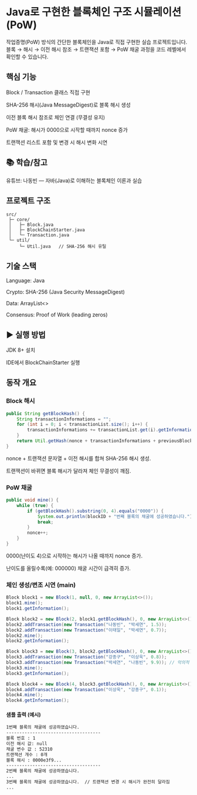 # Java로 구현한 블록체인 구조 시뮬레이션 (PoW)
작업증명(PoW) 방식의 간단한 블록체인을 Java로 직접 구현한 실습 프로젝트입니다.<br>
블록 → 해시 → 이전 해시 참조 → 트랜잭션 포함 → PoW 채굴 과정을 코드 레벨에서 확인할 수 있습니다.

## 핵심 기능
Block / Transaction 클래스 직접 구현

SHA-256 해시(Java MessageDigest)로 블록 해시 생성

이전 블록 해시 참조로 체인 연결 (무결성 유지)

PoW 채굴: 해시가 0000으로 시작할 때까지 nonce 증가

트랜잭션 리스트 포함 및 변경 시 해시 변화 시연

## 📚 학습/참고
유튜브: 나동빈 — 자바(Java)로 이해하는 블록체인 이론과 실습

## 프로젝트 구조
```
src/
 ├─ core/
 │   ├─ Block.java
 │   ├─ BlockChainStarter.java
 │   └─ Transaction.java
 └─ util/
     └─ Util.java   // SHA-256 해시 유틸
```

## 기술 스택
Language: Java

Crypto: SHA-256 (Java Security MessageDigest)

Data: ArrayList<>

Consensus: Proof of Work (leading zeros)

## ▶️ 실행 방법
JDK 8+ 설치

IDE에서 BlockChainStarter 실행

## 동작 개요
### Block 해시
```java
public String getBlockHash() {
    String transactionInformations = "";
    for (int i = 0; i < transactionList.size(); i++) {
        transactionInformations += transactionList.get(i).getInformation();
    }
    return Util.getHash(nonce + transactionInformations + previousBlockHash);
}
```
nonce + 트랜잭션 문자열 + 이전 해시를 합쳐 SHA-256 해시 생성.

트랜잭션이 바뀌면 블록 해시가 달라져 체인 무결성이 깨짐.

### PoW 채굴
```java
public void mine() {
    while (true) {
        if (getBlockHash().substring(0, 4).equals("0000")) {
            System.out.println(blockID + "번째 블록의 채굴에 성공하였습니다.");
            break;
        }
        nonce++;
    }
}
```
0000(난이도 4)으로 시작하는 해시가 나올 때까지 nonce 증가.

난이도를 올릴수록(예: 000000) 채굴 시간이 급격히 증가.

### 체인 생성/변조 시연 (main)
```java
Block block1 = new Block(1, null, 0, new ArrayList<>());
block1.mine();
block1.getInformation();

Block block2 = new Block(2, block1.getBlockHash(), 0, new ArrayList<>());
block2.addTransaction(new Transaction("나동빈", "박세연", 1.5));
block2.addTransaction(new Transaction("이태일", "박세연", 0.7));
block2.mine();
block2.getInformation();

Block block3 = new Block(3, block2.getBlockHash(), 0, new ArrayList<>());
block3.addTransaction(new Transaction("강종구", "이상욱", 0.8));
block3.addTransaction(new Transaction("박세연", "나동빈", 9.9)); // 악의적 변경 예시
block3.mine();
block3.getInformation();

Block block4 = new Block(4, block3.getBlockHash(), 0, new ArrayList<>());
block4.addTransaction(new Transaction("이상욱", "강종구", 0.1));
block4.mine();
block4.getInformation();
```

#### 샘플 출력 (예시)
```markdown
1번째 블록의 채굴에 성공하였습니다.
------------------------------------
블록 번호 : 1
이전 해시 값: null
채굴 변수 값 : 52310
트랜잭션 개수 : 0개
블록 해시 : 0000e3f9...
------------------------------------
2번째 블록의 채굴에 성공하였습니다.
...
3번째 블록의 채굴에 성공하였습니다.  // 트랜잭션 변경 시 해시가 완전히 달라짐
...
```


